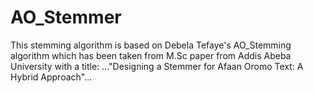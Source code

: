 # AO_Stemmer

This stemming algorithm is based on Debela Tefaye's AO_Stemming algorithm
which has been taken from M.Sc paper from Addis Abeba University with a title:
..."Designing a Stemmer for Afaan Oromo Text: A Hybrid Approach"...
